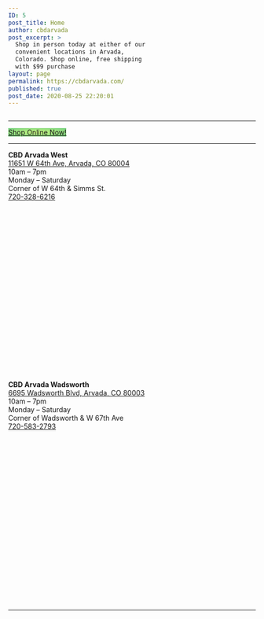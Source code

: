```yaml
---
ID: 5
post_title: Home
author: cbdarvada
post_excerpt: >
  Shop in person today at either of our
  convenient locations in Arvada,
  Colorado. Shop online, free shipping
  with $99 purchase
layout: page
permalink: https://cbdarvada.com/
published: true
post_date: 2020-08-25 22:20:01
---
```

<!-- wp:image {"sizeSlug":"large"} -->
<figure class="wp-block-image size-large"><img src="blob:https://cbdarvada.com/77d4c714-7dbb-4306-ac3f-a7ab23f9f96a" alt=""/></figure>
<!-- /wp:image -->

<!-- wp:separator -->
<hr class="wp-block-separator"/>
<!-- /wp:separator -->

<!-- wp:buttons {"align":"center"} -->
<div class="wp-block-buttons aligncenter"><!-- wp:button {"style":{"color":{"gradient":"radial-gradient(rgb(202,248,128) 0%,rgb(113,206,126) 100%)"}},"textColor":"black","className":"is-style-outline"} -->
<div class="wp-block-button is-style-outline"><a class="wp-block-button__link has-black-color has-text-color has-background" href="/shop-online-now/" style="background:radial-gradient(rgb(202,248,128) 0%,rgb(113,206,126) 100%)" rel="/shop-online-now/">Shop Online Now!</a></div>
<!-- /wp:button --></div>
<!-- /wp:buttons -->

<!-- wp:separator {"className":"is-style-wide"} -->
<hr class="wp-block-separator is-style-wide" id="locations"/>
<!-- /wp:separator -->

<!-- wp:columns -->
<div class="wp-block-columns"><!-- wp:column -->
<div class="wp-block-column"><!-- wp:paragraph -->
<p><strong>CBD Arvada West</strong><br><a href="https://g.page/arvada-american-shaman-cbd?share">11651 W 64th Ave, Arvada, CO 80004</a><br>10am – 7pm<br>Monday – Saturday<br>Corner of W 64th &amp; Simms St.<br><a href="tel:+1-720-328-6216">720-328-6216</a></p>
<!-- /wp:paragraph -->

<!-- wp:html -->
<iframe src="" data-src="https://www.google.com/maps/embed?pb=!1m18!1m12!1m3!1d3064.6882320729374!2d-105.13201298525863!3d39.813984600000616!2m3!1f0!2f0!3f0!3m2!1i1024!2i768!4f13.1!3m3!1m2!1s0x876b8ffe9b2a875b%3A0xd8d932411a536fb1!2sCBD%20Arvada%20American%20Shaman%20West!5e0!3m2!1sen!2sus!4v1582487168995!5m2!1sen!2sus" width="450" height="337" frameborder="0" style="border:0;" allowfullscreen=""></iframe>
<!-- /wp:html --></div>
<!-- /wp:column -->

<!-- wp:column -->
<div class="wp-block-column"><!-- wp:paragraph -->
<p><strong>CBD Arvada Wadsworth</strong><br><a href="https://g.page/cbdarvadashaman?share">6695 Wadsworth Blvd, Arvada, CO 80003</a><br>10am – 7pm<br>Monday – Saturday<br>Corner of Wadsworth &amp; W 67th Ave<br><a href="tel:+1-720-583-2793">720-583-2793</a></p>
<!-- /wp:paragraph -->

<!-- wp:html -->
<iframe src="" data-src="https://www.google.com/maps/embed?pb=!1m18!1m12!1m3!1d3064.4923684563882!2d-105.0819785443939!3d39.818377200512636!2m3!1f0!2f0!3f0!3m2!1i1024!2i768!4f13.1!3m3!1m2!1s0x876b89c573695847%3A0x167967353e6700b6!2sCBD%20Arvada%20American%20Shaman!5e0!3m2!1sen!2sus!4v1582486760915!5m2!1sen!2sus" width="450" height="337" frameborder="0" style="border:0;" allowfullscreen=""></iframe>
<!-- /wp:html --></div>
<!-- /wp:column --></div>
<!-- /wp:columns -->

<!-- wp:separator -->
<hr class="wp-block-separator"/>
<!-- /wp:separator -->